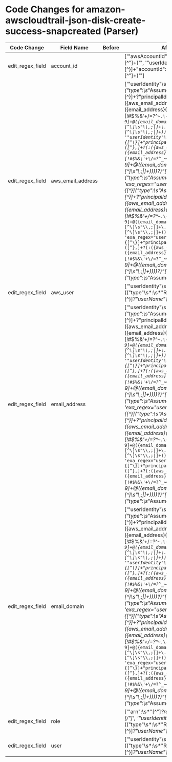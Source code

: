 # Code Changes for amazon-awscloudtrail-json-disk-create-success-snapcreated (Parser)

| Code Change | Field Name | Before | After |
|-------------|------------|--------|-------|
| edit_regex_field | account_id |  | ['"awsAccountId":"({account_id}[^"]+)"', '"userIdentity":[^\}]+"accountId":"({account_id}[^"]+)"'] |
| edit_regex_field | aws_email_address |  | ['"userIdentity"\s*:\s*\{[^\}]*("type":\s*"AssumedRole")[^\}]+?"principalId"\s*:\s*"([^},]+?(:({aws_email_address}({email_address}([A-Za-z0-9]+[!#$%&\'+\/=?^_`~.\-])*[A-Za-z0-9]+@({email_domain}[^\]\s"\\,;\|]+\.[^\]\s"\\,;\|]+))))?)"', '"userIdentity"\s*:\s*\{[^\}]+"principalId"\s*:\s*"([^},]+?(:({aws_email_address}({email_address}([A-Za-z0-9]+[!#$%&\'+\/=?^_`~.\-])*[A-Za-z0-9]+@({email_domain}[^\]\s"\\,;\|]+\.[^\]\s"\\,;\|]+))))?)"[^\}]+("type":\s*"AssumedRole")', 'exa_regex="userIdentity"\s*:\s*\{[^\}]*("type":\s*"AssumedRole")[^\}]+?"principalId"\s*:\s*"([^},]+?(:({aws_email_address}({email_address}([A-Za-z0-9]+[!#$%&\'+\/=?^_`~.\-])*[A-Za-z0-9]+@({email_domain}[^\]\s"\\,;\|]+\.[^\]\s"\\,;\|]+))))?)"', 'exa_regex="userIdentity"\s*:\s*\{[^\}]+"principalId"\s*:\s*"([^},]+?(:({aws_email_address}({email_address}([A-Za-z0-9]+[!#$%&\'+\/=?^_`~.\-])*[A-Za-z0-9]+@({email_domain}[^\]\s"\\,;\|]+\.[^\]\s"\\,;\|]+))))?)"[^\}]+("type":\s*"AssumedRole")'] |
| edit_regex_field | aws_user |  | ['"userIdentity"\s*:\s*\{[^\}]+(("type"\s*:\s*"Role")[^\}]*?"userName"\s*:\s*"({role}[^"]+)|"userName"\s*:\s*"({aws_user}({user}[\w\.\-\!\#\^\~]{1,40}\$?)))"', 'exa_regex="userIdentity"\s*:\s*\{[^\}]+(("type"\s*:\s*"Role")[^\}]*?"userName"\s*:\s*"({role}[^"]+)|"userName"\s*:\s*"({aws_user}({user}[\w\.\-\!\#\^\~]{1,40}\$?)))"'] |
| edit_regex_field | email_address |  | ['"userIdentity"\s*:\s*\{[^\}]*("type":\s*"AssumedRole")[^\}]+?"principalId"\s*:\s*"([^},]+?(:({aws_email_address}({email_address}([A-Za-z0-9]+[!#$%&\'+\/=?^_`~.\-])*[A-Za-z0-9]+@({email_domain}[^\]\s"\\,;\|]+\.[^\]\s"\\,;\|]+))))?)"', '"userIdentity"\s*:\s*\{[^\}]+"principalId"\s*:\s*"([^},]+?(:({aws_email_address}({email_address}([A-Za-z0-9]+[!#$%&\'+\/=?^_`~.\-])*[A-Za-z0-9]+@({email_domain}[^\]\s"\\,;\|]+\.[^\]\s"\\,;\|]+))))?)"[^\}]+("type":\s*"AssumedRole")', 'exa_regex="userIdentity"\s*:\s*\{[^\}]*("type":\s*"AssumedRole")[^\}]+?"principalId"\s*:\s*"([^},]+?(:({aws_email_address}({email_address}([A-Za-z0-9]+[!#$%&\'+\/=?^_`~.\-])*[A-Za-z0-9]+@({email_domain}[^\]\s"\\,;\|]+\.[^\]\s"\\,;\|]+))))?)"', 'exa_regex="userIdentity"\s*:\s*\{[^\}]+"principalId"\s*:\s*"([^},]+?(:({aws_email_address}({email_address}([A-Za-z0-9]+[!#$%&\'+\/=?^_`~.\-])*[A-Za-z0-9]+@({email_domain}[^\]\s"\\,;\|]+\.[^\]\s"\\,;\|]+))))?)"[^\}]+("type":\s*"AssumedRole")'] |
| edit_regex_field | email_domain |  | ['"userIdentity"\s*:\s*\{[^\}]*("type":\s*"AssumedRole")[^\}]+?"principalId"\s*:\s*"([^},]+?(:({aws_email_address}({email_address}([A-Za-z0-9]+[!#$%&\'+\/=?^_`~.\-])*[A-Za-z0-9]+@({email_domain}[^\]\s"\\,;\|]+\.[^\]\s"\\,;\|]+))))?)"', '"userIdentity"\s*:\s*\{[^\}]+"principalId"\s*:\s*"([^},]+?(:({aws_email_address}({email_address}([A-Za-z0-9]+[!#$%&\'+\/=?^_`~.\-])*[A-Za-z0-9]+@({email_domain}[^\]\s"\\,;\|]+\.[^\]\s"\\,;\|]+))))?)"[^\}]+("type":\s*"AssumedRole")', 'exa_regex="userIdentity"\s*:\s*\{[^\}]*("type":\s*"AssumedRole")[^\}]+?"principalId"\s*:\s*"([^},]+?(:({aws_email_address}({email_address}([A-Za-z0-9]+[!#$%&\'+\/=?^_`~.\-])*[A-Za-z0-9]+@({email_domain}[^\]\s"\\,;\|]+\.[^\]\s"\\,;\|]+))))?)"', 'exa_regex="userIdentity"\s*:\s*\{[^\}]+"principalId"\s*:\s*"([^},]+?(:({aws_email_address}({email_address}([A-Za-z0-9]+[!#$%&\'+\/=?^_`~.\-])*[A-Za-z0-9]+@({email_domain}[^\]\s"\\,;\|]+\.[^\]\s"\\,;\|]+))))?)"[^\}]+("type":\s*"AssumedRole")'] |
| edit_regex_field | role |  | ['"arn":\s*"[^"]*?role\/({role}[^\/"]+)[\/"]', '"userIdentity"\s*:\s*\{[^\}]+(("type"\s*:\s*"Role")[^\}]*?"userName"\s*:\s*"({role}[^"]+)|"userName"\s*:\s*"({aws_user}({user}[\w\.\-\!\#\^\~]{1,40}\$?)))"', 'exa_regex="arn":\s*"[^"]*?role\/({role}[^\/"]+)[\/"]', 'exa_regex="userIdentity"\s*:\s*\{[^\}]+(("type"\s*:\s*"Role")[^\}]*?"userName"\s*:\s*"({role}[^"]+)|"userName"\s*:\s*"({aws_user}({user}[\w\.\-\!\#\^\~]{1,40}\$?)))"'] |
| edit_regex_field | user |  | ['"userIdentity"\s*:\s*\{[^\}]+(("type"\s*:\s*"Role")[^\}]*?"userName"\s*:\s*"({role}[^"]+)|"userName"\s*:\s*"({aws_user}({user}[\w\.\-\!\#\^\~]{1,40}\$?)))"', 'exa_regex="userIdentity"\s*:\s*\{[^\}]+(("type"\s*:\s*"Role")[^\}]*?"userName"\s*:\s*"({role}[^"]+)|"userName"\s*:\s*"({aws_user}({user}[\w\.\-\!\#\^\~]{1,40}\$?)))"'] |
